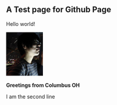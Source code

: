 ## A Test page for Github Page
Hello world!

<img src="images/485625_10201220477137816_1292641638_n.jpg" width="100" />

**Greetings from Columbus OH**

I am the second line
